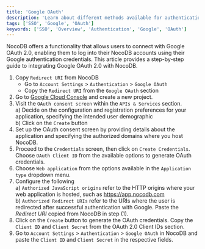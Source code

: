 ```yaml
---
title: 'Google OAuth'
description: 'Learn about different methods available for authentication with NocoDB.'
tags: ['SSO', 'Google', 'OAuth']
keywords: ['SSO', 'Overview', 'Authentication', 'Google', 'OAuth']
---
```


NocoDB offers a functionality that allows users to connect with Google OAuth 2.0, enabling them to log into their NocoDB accounts using their Google authentication credentials. This article provides a step-by-step guide to integrating Google OAuth 2.0 with NocoDB.

1. Copy `Redirect URI` from NocoDB
    - Go to `Account Settings` > `Authentication` > `Google OAuth`
    - Copy the `Redirect URI` from the `Google OAuth` section
2. Go to [Google Cloud Console](https://console.cloud.google.com/) and create a new project.
3. Visit the `OAuth consent screen` within the `APIs & Services` section.  
    a) Decide on the configuration and registration preferences for your application, specifying the intended user demographic  
    b) Click on the `Create` button
4. Set up the OAuth consent screen by providing details about the application and specifying the authorized domains where you host NocoDB.
5. Proceed to the `Credentials` screen, then click on `Create Credentials`. Choose `OAuth Client ID` from the available options to generate OAuth credentials.
6. Choose `Web application` from the options available in the `Application type` dropdown menu.
7. Configure the following  
    a) `Authorized JavaScript origins` refer to the HTTP origins where your web application is hosted, such as https://app.nocodb.com  
    b) `Authorized Redirect URIs` refer to the URIs where the user is redirected after successful authentication with Google. Paste the *Redirect URI* copied from NocoDB in step (1). 
8. Click on the `Create` button to generate the OAuth credentials. Copy the `Client ID` and `Client Secret` from the OAuth 2.0 Client IDs section.
9. Go to `Account Settings` > `Authentication` > `Google OAuth` in NocoDB and paste the `Client ID` and `Client Secret` in the respective fields.

